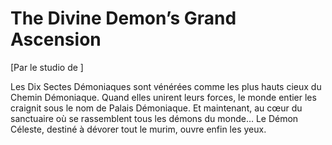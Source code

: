 # The Divine Demon’s Grand Ascension
[Par le studio de <Regressing as the Reincarnated Bastard of the Sword Clan and Emperor of Steel>]

Les Dix Sectes Démoniaques sont vénérées comme les plus hauts cieux du Chemin Démoniaque.
Quand elles unirent leurs forces, le monde entier les craignit sous le nom de Palais Démoniaque.
Et maintenant, au cœur du sanctuaire où se rassemblent tous les démons du monde…
Le Démon Céleste, destiné à dévorer tout le murim, ouvre enfin les yeux.